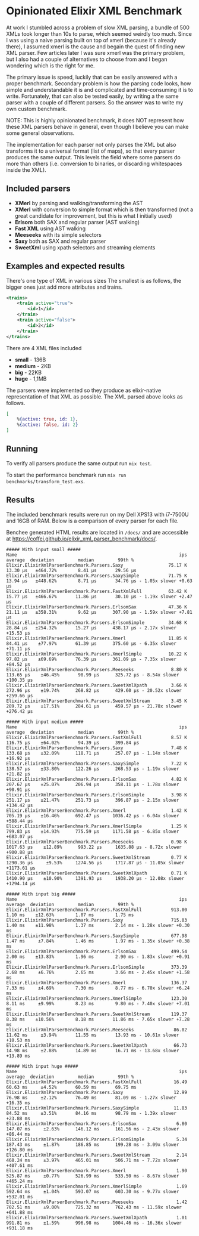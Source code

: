 # Opinionated Elixir XML Benchmark

At work I stumbled across a problem of slow XML parsing, a bundle of 500 XMLs
took longer than 10s to parse, which seemed weirdly too much. Since I was using
a naive parsing built on top of xmerl (because it's already there), I assumed
xmerl is the cause and begain the quest of finding new XML parser. Few articles
later I was sure xmerl was the primary problem, but I also had a couple of
alternatives to choose from and I began wondering which is the right for me.

The primary issue is speed, luckily that can be easily answered with a proper
benchmark. Secondary problem is how the parsing code looks, how simple and
understandable it is and complicated and time-consuming it is to write.
Fortunately, that can also be tested easily, by writing a the same parser with
a couple of different parsers. So the answer was to write my own custom
benchmark.

NOTE: This is highly opinionated benchmark, it does NOT represent how these XML
parsers behave in general, even though I believe you can make some general
observations.

The implementation for each parser not only parses the XML but also transforms
it to a universal format (list of maps), so that every parser produces the same
output. This levels the field where some parsers do more than others (i.e.
conversion to binaries, or discarding whitespaces inside the XML).

## Included parsers

 - **XMerl** by parsing and walking/transforming the AST
 - **XMerl** with conversion to simple format which is then transformed (not a
   great candidate for improvement, but this is what I initially used)
 - **Erlsom** both SAX and regular parser (AST walking)
 - **Fast XML** using AST walking
 - **Meeseeks** with its simple selectors
 - **Saxy** both as SAX and regular parser
 - **SweetXml** using xpath selectors and streaming elements


## Examples and expected results
There's one type of XML in various sizes
The smallest is as follows, the bigger ones just add more attributes and trains.

```xml
<trains>
    <train active="true">
        <id>1</id>
    </train>
    <train active="false">
        <id>2</id>
    </train>
</trains>
```

There are 4 XML files included

 - **small** - 136B
 - **medium** - 2KB
 - **big** - 22KB
 - **huge** - 1,1MB

The parsers were implemented so they produce as elixir-native representation of
that XML as possible. The XML parsed above looks as follows.

```elixir
[
    %{active: true, id: 1}, 
    %{active: false, id: 2}
]
```

## Running
To verify all parsers produce the same output run `mix test`.

To start the performance benchmark run `mix run benchmarks/transform_test.exs`.

## Results
The included benchmark results were run on my Dell XPS13 with i7-7500U and 16GB
of RAM. Below is a comparison of every parser for each file.

Benchee generated HTML results are located in `/docs/` and are accessible at
https://coffei.github.io/elixir_xml_parser_benchmark/docs/.

```
##### With input small #####
Name                                                             ips        average  deviation         median         99th %
Elixir.ElixirXmlParserBenchmark.Parsers.Saxy                 75.17 K       13.30 μs   ±464.72%        8.41 μs       29.56 μs
Elixir.ElixirXmlParserBenchmark.Parsers.SaxySimple           71.75 K       13.94 μs   ±448.62%        8.71 μs       34.76 μs - 1.05x slower +0.63 μs
Elixir.ElixirXmlParserBenchmark.Parsers.FastXmlFull          63.42 K       15.77 μs   ±466.67%       11.86 μs       30.10 μs - 1.19x slower +2.47 μs
Elixir.ElixirXmlParserBenchmark.Parsers.ErlsomSax            47.36 K       21.11 μs   ±358.31%        9.62 μs      307.90 μs - 1.59x slower +7.81 μs
Elixir.ElixirXmlParserBenchmark.Parsers.ErlsomSimple         34.68 K       28.84 μs   ±254.32%       15.27 μs      438.17 μs - 2.17x slower +15.53 μs
Elixir.ElixirXmlParserBenchmark.Parsers.Xmerl                11.85 K       84.41 μs    ±77.97%       61.39 μs      375.60 μs - 6.35x slower +71.11 μs
Elixir.ElixirXmlParserBenchmark.Parsers.XmerlSimple          10.22 K       97.82 μs    ±69.69%       76.39 μs      361.09 μs - 7.35x slower +84.52 μs
Elixir.ElixirXmlParserBenchmark.Parsers.Meeseeks              8.80 K      113.65 μs    ±46.45%       98.99 μs      325.72 μs - 8.54x slower +100.35 μs
Elixir.ElixirXmlParserBenchmark.Parsers.SweetXmlXpath         3.66 K      272.96 μs    ±19.74%      268.82 μs      429.60 μs - 20.52x slower +259.66 μs
Elixir.ElixirXmlParserBenchmark.Parsers.SweetXmlStream        3.45 K      289.72 μs    ±17.51%      284.61 μs      459.57 μs - 21.78x slower +276.42 μs

##### With input medium #####
Name                                                             ips        average  deviation         median         99th %
Elixir.ElixirXmlParserBenchmark.Parsers.FastXmlFull           8.57 K      116.75 μs    ±64.02%       94.39 μs      399.84 μs
Elixir.ElixirXmlParserBenchmark.Parsers.Saxy                  7.48 K      133.68 μs    ±32.09%      118.71 μs      257.07 μs - 1.14x slower +16.92 μs
Elixir.ElixirXmlParserBenchmark.Parsers.SaxySimple            7.22 K      138.57 μs    ±33.80%      122.26 μs      268.53 μs - 1.19x slower +21.82 μs
Elixir.ElixirXmlParserBenchmark.Parsers.ErlsomSax             4.82 K      207.67 μs    ±25.07%      206.94 μs      358.11 μs - 1.78x slower +90.91 μs
Elixir.ElixirXmlParserBenchmark.Parsers.ErlsomSimple          3.98 K      251.17 μs    ±21.47%      251.73 μs      396.87 μs - 2.15x slower +134.42 μs
Elixir.ElixirXmlParserBenchmark.Parsers.Xmerl                 1.42 K      705.19 μs    ±16.46%      692.47 μs     1036.42 μs - 6.04x slower +588.44 μs
Elixir.ElixirXmlParserBenchmark.Parsers.XmerlSimple           1.25 K      799.83 μs    ±14.93%      775.59 μs     1171.58 μs - 6.85x slower +683.07 μs
Elixir.ElixirXmlParserBenchmark.Parsers.Meeseeks              0.98 K     1017.63 μs    ±12.89%      993.22 μs     1635.88 μs - 8.72x slower +900.88 μs
Elixir.ElixirXmlParserBenchmark.Parsers.SweetXmlStream        0.77 K     1290.36 μs     ±9.53%     1274.56 μs     1717.87 μs - 11.05x slower +1173.61 μs
Elixir.ElixirXmlParserBenchmark.Parsers.SweetXmlXpath         0.71 K     1410.90 μs    ±10.90%     1391.93 μs     1938.20 μs - 12.08x slower +1294.14 μs

##### With input big #####
Name                                                             ips        average  deviation         median         99th %
Elixir.ElixirXmlParserBenchmark.Parsers.FastXmlFull           913.00        1.10 ms    ±12.63%        1.07 ms        1.75 ms
Elixir.ElixirXmlParserBenchmark.Parsers.Saxy                  715.03        1.40 ms    ±11.98%        1.37 ms        2.14 ms - 1.28x slower +0.30 ms
Elixir.ElixirXmlParserBenchmark.Parsers.SaxySimple            677.98        1.47 ms     ±7.84%        1.46 ms        1.97 ms - 1.35x slower +0.38 ms
Elixir.ElixirXmlParserBenchmark.Parsers.ErlsomSax             499.54        2.00 ms    ±13.83%        1.96 ms        2.90 ms - 1.83x slower +0.91 ms
Elixir.ElixirXmlParserBenchmark.Parsers.ErlsomSimple          373.39        2.68 ms     ±6.76%        2.65 ms        3.66 ms - 2.45x slower +1.58 ms
Elixir.ElixirXmlParserBenchmark.Parsers.Xmerl                 136.37        7.33 ms     ±4.69%        7.30 ms        8.77 ms - 6.70x slower +6.24 ms
Elixir.ElixirXmlParserBenchmark.Parsers.XmerlSimple           123.30        8.11 ms     ±9.99%        8.23 ms        9.80 ms - 7.40x slower +7.01 ms
Elixir.ElixirXmlParserBenchmark.Parsers.SweetXmlStream        119.37        8.38 ms    ±10.56%        8.18 ms       11.86 ms - 7.65x slower +7.28 ms
Elixir.ElixirXmlParserBenchmark.Parsers.Meeseeks               86.02       11.62 ms     ±3.94%       11.55 ms       13.93 ms - 10.61x slower +10.53 ms
Elixir.ElixirXmlParserBenchmark.Parsers.SweetXmlXpath          66.73       14.98 ms     ±2.88%       14.89 ms       16.71 ms - 13.68x slower +13.89 ms

##### With input huge #####
Name                                                             ips        average  deviation         median         99th %
Elixir.ElixirXmlParserBenchmark.Parsers.FastXmlFull            16.49       60.63 ms     ±4.52%       60.59 ms       69.75 ms
Elixir.ElixirXmlParserBenchmark.Parsers.Saxy                   12.99       76.98 ms     ±2.12%       76.49 ms       81.09 ms - 1.27x slower +16.35 ms
Elixir.ElixirXmlParserBenchmark.Parsers.SaxySimple             11.83       84.52 ms     ±3.51%       84.16 ms       98.79 ms - 1.39x slower +23.88 ms
Elixir.ElixirXmlParserBenchmark.Parsers.ErlsomSax               6.80      147.07 ms     ±2.63%      146.12 ms      161.56 ms - 2.43x slower +86.44 ms
Elixir.ElixirXmlParserBenchmark.Parsers.ErlsomSimple            5.34      187.43 ms     ±1.87%      186.85 ms      199.28 ms - 3.09x slower +126.80 ms
Elixir.ElixirXmlParserBenchmark.Parsers.SweetXmlStream          2.14      468.24 ms     ±3.97%      465.01 ms      506.71 ms - 7.72x slower +407.61 ms
Elixir.ElixirXmlParserBenchmark.Parsers.Xmerl                   1.90      525.87 ms     ±0.77%      526.99 ms      533.50 ms - 8.67x slower +465.24 ms
Elixir.ElixirXmlParserBenchmark.Parsers.XmerlSimple             1.69      592.64 ms     ±1.04%      593.07 ms      603.30 ms - 9.77x slower +532.01 ms
Elixir.ElixirXmlParserBenchmark.Parsers.Meeseeks                1.42      702.51 ms     ±9.00%      725.32 ms      762.43 ms - 11.59x slower +641.88 ms
Elixir.ElixirXmlParserBenchmark.Parsers.SweetXmlXpath           1.01      991.81 ms     ±1.59%      996.98 ms     1004.46 ms - 16.36x slower +931.18 ms
```
